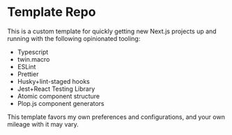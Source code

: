 # Template Repo

This is a custom template for quickly getting new Next.js projects up and running with the following opinionated tooling:

- Typescript
- twin.macro
- ESLint
- Prettier
- Husky+lint-staged hooks
- Jest+React Testing Library
- Atomic component structure
- Plop.js component generators

This template favors my own preferences and configurations, and your own mileage with it may vary.
